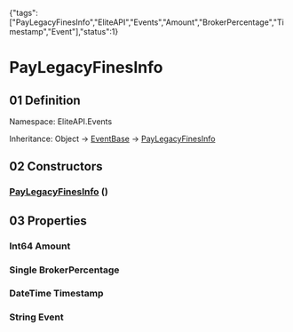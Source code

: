 {"tags":["PayLegacyFinesInfo","EliteAPI","Events","Amount","BrokerPercentage","Timestamp","Event"],"status":1}

# PayLegacyFinesInfo

## 01 Definition

Namespace: <span class='code'>EliteAPI.Events</span>

Inheritance: <span class='code'>Object</span> → <span class='code'>[EventBase](../../EliteAPI/Events/EventBase.html)</span> → <span class='code'>[PayLegacyFinesInfo](../../EliteAPI/Events/PayLegacyFinesInfo.html)</span>

## 02 Constructors

### <span class='code'>[PayLegacyFinesInfo](../../EliteAPI/Events/PayLegacyFinesInfo.html)</span> ()

## 03 Properties

### <span class='code'>Int64</span> Amount

### <span class='code'>Single</span> BrokerPercentage

### <span class='code'>DateTime</span> Timestamp

### <span class='code'>String</span> Event

